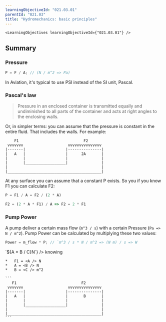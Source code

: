 ```yaml
---
learningObjectiveId: "021.03.01"
parentId: "021.03"
title: "Hydromechanics: basic principles"
---
```


```tsx eval
<LearningObjectives learningObjectiveId={"021.03.01"} />
```

## Summary

### Pressure

```js
P = F / A; // (N / m^2 => Pa)
```

In Aviation, it's typical to use PSI instead of the SI unit, Pascal.

### Pascal's law

> Pressure in an enclosed container is transmitted equally and undiminished to
> all parts of the container and acts at right angles to the enclosing walls.

Or, in simpler terms: you can assume that the pressure is constant in the entire
fluid. That includes the walls. For example:

```
    F1                             F2
 vvvvvvv                    vvvvvvvvvvvvvvv
|-------|                  |---------------|
|   A   |                  |      2A       |
|       |                  |               |
|       |__________________|               |
|                                          |
|__________________________________________|
```

At any surface you can assume that a constant P exists. So you if you know F1
you can calculate F2:

```js
P = F1 / A = F2 / (2 * A)

F2 = (2 * A * F1) / A => F2 = 2 * F1
```

### Pump Power

A pump deliver a certain mass flow (`m^3 / s`) with a certain Pressure
(`Pa => N / m^2`). Pump Power can be calculated by multiplying these two values:

```js
Power = m_flow * P; // `m^3 / s * N / m^2 => (N m) / s => W
```

<FunctionQuestion variant="calculation" lo="021.03.01.01.01">
  <Variables
    variables={{
    A: [10, 20, 40, 50],
    B: [5],
    C: [10, 20, 50, 100]
    }}
    answerFunction={(A, B, C) => `${A * B / C}N`}
  />

  <Text>
    knowing

    *   F1 = <A /> N
    *   A = <B /> N
    *   B = <C /> m^2

    ```
       F1                             F2
     vvvvvvv                    vvvvvvvvvvvvvvv
    |-------|                  |---------------|
    |   A   |                  |       B       |
    |       |                  |               |
    |       |__________________|               |
    |                                          |
    |__________________________________________|
    ```

  </Text>
</FunctionQuestion>
